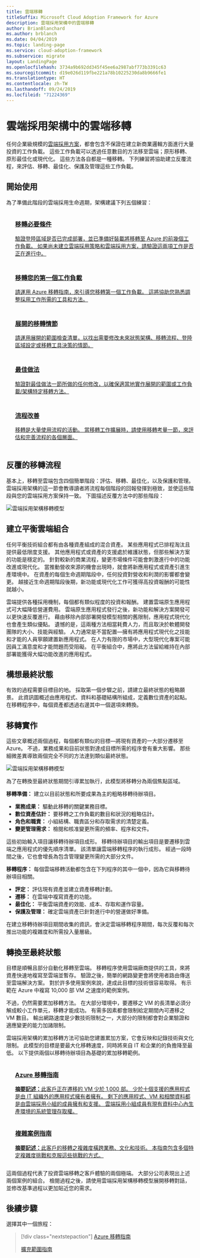```yaml
---
title: 雲端移轉
titleSuffix: Microsoft Cloud Adoption Framework for Azure
description: 雲端採用架構中的雲端移轉
author: BrianBlanchard
ms.author: brblanch
ms.date: 04/04/2019
ms.topic: landing-page
ms.service: cloud-adoption-framework
ms.subservice: migrate
layout: LandingPage
ms.openlocfilehash: 3734a9b692dd345f45ee6a2987abf773b3391c63
ms.sourcegitcommit: d19e026d119fbe221a78b10225230da8b9666fe1
ms.translationtype: HT
ms.contentlocale: zh-TW
ms.lasthandoff: 09/24/2019
ms.locfileid: "71224369"
---
```

# <a name="cloud-migration-in-the-cloud-adoption-framework"></a>雲端採用架構中的雲端移轉

任何企業級規模的[雲端採用方案](../plan/index.md)，都會包含不保證在建立新商業邏輯方面進行大量投資的工作負載。 這些工作負載可以透過任意數目的方法移至雲端；原形移轉、原形最佳化或現代化。 這些方法各自都是一種移轉。 下列練習將協助建立反覆流程，來評估、移轉、最佳化、保護及管理這些工作負載。

## <a name="getting-started"></a>開始使用

為了準備此階段的雲端採用生命週期，架構建議下列五個練習：

<!-- markdownlint-disable MD033 -->
<ul class="panelContent cardsF">
    <li style="display: flex; flex-direction: column;">
        <a href="./azure-migration-guide/prerequisites.md?tabs=Checklist">
            <div class="cardSize">
                <div class="cardPadding" style="padding-bottom:10px;">
                    <div class="card" style="padding-bottom:10px;">
                        <div class="cardImageOuter">
                            <div class="cardImage">
                                <img alt="" src="../_images/icons/1.png" data-linktype="external">
                            </div>
                        </div>
                        <div class="cardText" style="padding-left:0px;">
                            <h3>移轉必要條件</h3>
驗證登陸區域是否已完成部署，並已準備好裝載將移轉至 Azure 的前幾個工作負載。 如果尚未建立雲端採用策略和雲端採用方案，請驗證這兩項工作是否正在進行中。
                        </div>
                    </div>
                </div>
            </div>
        </a>
    </li>
    <li style="display: flex; flex-direction: column;">
        <a href="./azure-migration-guide/index.md">
            <div class="cardSize">
                <div class="cardPadding" style="padding-bottom:10px;">
                    <div class="card" style="padding-bottom:10px;">
                        <div class="cardImageOuter">
                            <div class="cardImage">
                                <img alt="" src="../_images/icons/2.png" data-linktype="external">
                            </div>
                        </div>
                        <div class="cardText" style="padding-left:0px;">
                            <h3>移轉您的第一個工作負載</h3>
請運用 Azure 移轉指南，來引導您移轉第一個工作負載。 這將協助您熟悉調整採用工作所需的工具和方法。
                        </div>
                    </div>
                </div>
            </div>
        </a>
    </li>
    <li style="display: flex; flex-direction: column;">
        <a href="./expanded-scope/index.md">
            <div class="cardSize">
                <div class="cardPadding" style="padding-bottom:10px;">
                    <div class="card" style="padding-bottom:10px;">
                        <div class="cardImageOuter">
                            <div class="cardImage">
                                <img alt="" src="../_images/icons/3.png" data-linktype="external">
                            </div>
                        </div>
                        <div class="cardText" style="padding-left:0px;">
                            <h3>展開的移轉情節</h3>
請運用展開的範圍檢查清單，以找出需要修改未來狀態架構、移轉流程、登陸區域設定或移轉工具決策的情節。
                        </div>
                    </div>
                </div>
            </div>
        </a>
    </li>
    <li style="display: flex; flex-direction: column;">
        <a href="./azure-best-practices/index.md">
            <div class="cardSize">
                <div class="cardPadding" style="padding-bottom:10px;">
                    <div class="card" style="padding-bottom:10px;">
                        <div class="cardImageOuter">
                            <div class="cardImage">
                                <img alt="" src="../_images/icons/4.png" data-linktype="external">
                            </div>
                        </div>
                        <div class="cardText" style="padding-left:0px;">
                            <h3>最佳做法</h3>
驗證對最佳做法一節所做的任何修改，以確保適當地實作展開的範圍或工作負載/架構特定移轉方法。
                        </div>
                    </div>
                </div>
            </div>
        </a>
    </li>
    <li style="display: flex; flex-direction: column;">
        <a href="./migration-considerations/index.md">
            <div class="cardSize">
                <div class="cardPadding" style="padding-bottom:10px;">
                    <div class="card" style="padding-bottom:10px;">
                        <div class="cardImageOuter">
                            <div class="cardImage">
                                <img alt="" src="../_images/icons/5.png" data-linktype="external">
                            </div>
                        </div>
                        <div class="cardText" style="padding-left:0px;">
                            <h3>流程改善</h3>
移轉是大量使用流程的活動。 當移轉工作擴展時，請使用移轉考量一節，來評估和完善流程的各個層面。
                        </div>
                    </div>
                </div>
            </div>
        </a>
    </li>
</ul>
<!-- markdownlint-enable MD033 -->

## <a name="iterative-migration-process"></a>反覆的移轉流程

基本上，移轉至雲端包含四個簡單階段：評估、移轉、最佳化，以及保護和管理。 雲端採用架構的這一節會教導讀者將流程每個階段的回報發揮到極致，並使這些階段與您的雲端採用方案保持一致。 下圖描述反覆方法中的那些階段：

![雲端採用架構移轉模型](../_images/operational-transformation-migrate.png)

## <a name="creating-a-balanced-cloud-portfolio"></a>建立平衡雲端組合

任何平衡技術組合都有由各種資產組成的混合資產。 某些應用程式已排程淘汰且提供最低限度支援。 其他應用程式或資產的支援處於維護狀態，但那些解決方案的功能是穩定的。 針對較新的商業流程，變更市場條件可能會刺激進行中的功能改進或現代化。 當推動營收來源的機會出現時，就會將新應用程式或資產引進生產環境中。 在資產的每個生命週期階段中，任何投資對營收和利潤的影響都會變更。 越接近生命週期階段後期，新功能或現代化工作可獲得高投資報酬的可能性就越小。

雲端提供各種採用機制，每個都有類似程度的投資和報酬。 建置雲端原生應用程式可大幅降低營運費用。 雲端原生應用程式發行之後，新功能和解決方案開發可以更快速反覆進行。 藉由移除內部部署開發模型相關的舊限制，應用程式現代化也會產生類似優點。 遺憾的是，這兩種方法相當耗費人力，而且取決於軟體開發團隊的大小、技能與經驗。 人力通常是不當配置&mdash;擁有將應用程式現代化之技能和才能的人員寧願建置新應用程式。 在人力有限的市場中，大型現代化專案可能因員工滿意度和才能問題而受阻礙。 在平衡組合中，應將此方法留給維持在內部部署能獲得大幅功能改進的應用程式。

## <a name="envision-an-end-state"></a>構想最終狀態

有效的過程需要目標目的地。 採取第一個步驟之前，請建立最終狀態的粗略願景。 此資訊圖概述由應用程式、資料和基礎結構所組成，定義數位資產的起點。 在移轉程序中，每個資產都透過右邊其中一個選項來轉換。

## <a name="migration-implementation"></a>移轉實作

這些文章概述兩個過程，每個都有類似的目標&mdash;將現有資產的一大部分遷移至 Azure。 不過，業務成果和目前狀態對達成目標所需的程序會有重大影響。 那些細微差異導致兩個完全不同的方法達到類似最終狀態。

![雲端採用架構移轉模型](../_images/operational-transformation-migrate.png)

為了在轉換至最終狀態期間引導累加執行，此模型將移轉分為兩個焦點區域。

**移轉準備：** 建立以目前狀態和所要成果為主的粗略移轉待辦項目。

- **業務成果：** 驅動此移轉的關鍵業務目標。
- **數位資產估計：** 要移轉之工作負載的數目和狀況的粗略估計。
- **角色和職責：** 小組結構、職責區分和存取需求的清楚定義。
- **變更管理需求：** 檢閱和核准變更所需的頻率、程序和文件。

這些初始輸入項目讓移轉待辦項目成形。 移轉待辦項目的輸出項目是要遷移到雲端之應用程式的優先順序清單。 該清單讓雲端移轉程序的執行成形。 經過一段時間之後，它也會增長為包含管理變更所需的大部分文件。

**移轉程序：** 每個雲端移轉活動都包含在下列程序的其中一個中，因為它與移轉待辦項目相關。

- **評定：** 評估現有資產並建立資產移轉計劃。
- **遷移：** 在雲端中複寫資產的功能。
- **最佳化：** 平衡雲端資產的效能、成本、存取和運作容量。
- **保護及管理：** 確定雲端資產已針對進行中的營運做好準備。

在建立移轉待辦項目期間收集的資訊，會決定雲端移轉程序期間，每次反覆和每次推出功能的複雜度和所需投入量層級。

## <a name="transition-to-the-end-state"></a>轉換至最終狀態

目標是順暢且部分自動化移轉至雲端。 移轉程序使用雲端廠商提供的工具，來將資產快速地複寫至雲端並暫存。 驗證之後，簡單的網路變更會將使用者路由傳送至雲端解決方案。 對於許多使用案例來說，達成此目標的技術很容易取得。 有示範在 Azure 中複寫 10,000 部 VM 之速度的範例案例。

不過，仍然需要累加移轉方法。 在大部分環境中，要遷移之 VM 的長清單必須分解成較小工作單元，移轉才能成功。 有需多因素都會限制給定期間內可遷移之 VM 數目。 輸出網路速度是少數技術限制之一，大部分的限制都會對企業驗證和適應變更的能力加諸限制。

雲端採用架構的累加移轉方法可協助您建置累加方案，它會反映和記錄技術與文化限制。 此模型的目標是要最大化移轉速度，同時將來自 IT 和企業的的負擔降至最低。 以下提供兩個以移轉待辦項目為基礎的累加移轉範例。

<!-- markdownlint-disable MD033 -->

<ul class="panelContent cardsZ">
<li style="display: flex; flex-direction: column;">
    <a href="./azure-migration-guide/index.md" style="display: flex; flex-direction: column; flex: 1 0 auto;">
        <div class="cardSize" style="flex: 1 0 auto; display: flex;">
            <div class="cardPadding" style="display: flex;">
                <div class="card">
                    <div class="cardText">
                        <h3>Azure 移轉指南</h3>
                        <p><b>摘要記述：</b>此客戶正在遷移的 VM 少於 1,000 部。 少於十個支援的應用程式是由 IT 組織外的應用程式擁有者擁有。 剩下的應用程式、VM 和相關資料都是由雲端採用小組的成員擁有和支援。 雲端採用小組成員有現有資料中心內生產環境的系統管理存取權。</p>
                    </div>
                </div>
            </div>
        </div>
    </a>
</li>
<li style="display: flex; flex-direction: column;">
    <a href="./expanded-scope/index.md" style="display: flex; flex-direction: column; flex: 1 0 auto;">
        <div class="cardSize" style="flex: 1 0 auto; display: flex;">
            <div class="cardPadding" style="display: flex;">
                <div class="card">
                    <div class="cardText">
                        <h3>複雜案例指南</h3>
                        <p><b>摘要記述：</b>此客戶的移轉之複雜度橫跨業務、文化和技術。 本指南包含多個特定複雜度挑戰和克服這些挑戰的方式。</p>
                    </div>
                </div>
            </div>
        </div>
    </a>
</li>
</ul>

<!-- markdownlint-enable MD033 -->

這兩個過程代表了投資雲端移轉之客戶體驗的兩個極端。 大部分公司表現出上述兩個案例的組合。 檢閱過程之後，請使用雲端採用架構移轉模型展開移轉對話，並修改基準過程以更加貼近您的需求。

## <a name="next-steps"></a>後續步驟

選擇其中一個旅程：

> [!div class="nextstepaction"]
> [Azure 移轉指南](./azure-migration-guide/index.md)
>
> [擴充範圍指南](./expanded-scope/index.md)
